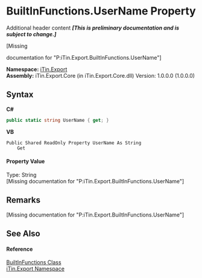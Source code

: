 # BuiltInFunctions.UserName Property 
Additional header content _**\[This is preliminary documentation and is subject to change.\]**_

\[Missing <summary> documentation for "P:iTin.Export.BuiltInFunctions.UserName"\]

**Namespace:**&nbsp;<a href="3fffd16d-e8dd-a992-537b-8b7ec294fc13">iTin.Export</a><br />**Assembly:**&nbsp;iTin.Export.Core (in iTin.Export.Core.dll) Version: 1.0.0.0 (1.0.0.0)

## Syntax

**C#**<br />
``` C#
public static string UserName { get; }
```

**VB**<br />
``` VB
Public Shared ReadOnly Property UserName As String
	Get
```


#### Property Value
Type: String<br />\[Missing <value> documentation for "P:iTin.Export.BuiltInFunctions.UserName"\]

## Remarks
\[Missing <remarks> documentation for "P:iTin.Export.BuiltInFunctions.UserName"\]

## See Also


#### Reference
<a href="7e68f5cb-00a1-7efd-d42f-e5ddae7d6398">BuiltInFunctions Class</a><br /><a href="3fffd16d-e8dd-a992-537b-8b7ec294fc13">iTin.Export Namespace</a><br />